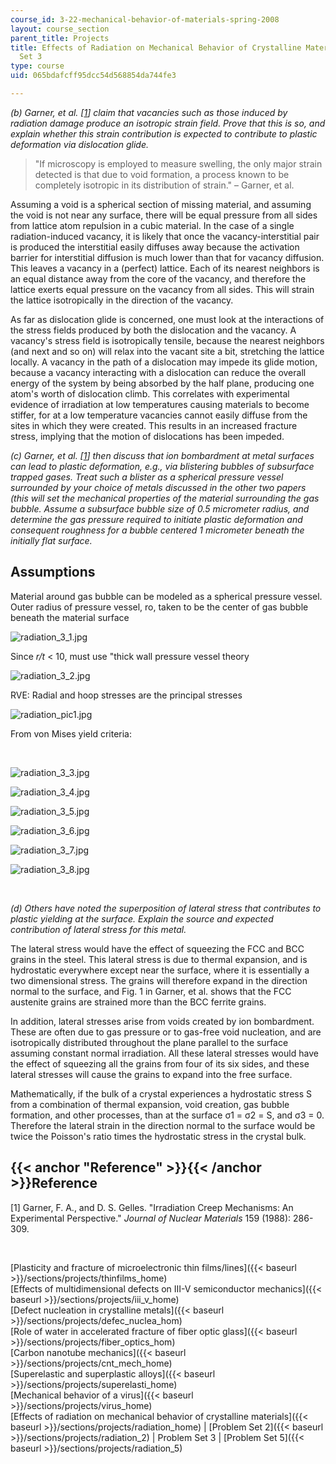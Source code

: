 ```yaml
---
course_id: 3-22-mechanical-behavior-of-materials-spring-2008
layout: course_section
parent_title: Projects
title: Effects of Radiation on Mechanical Behavior of Crystalline Materials - Problem
  Set 3
type: course
uid: 065bdafcff95dcc54d568854da744fe3

---
```


_(b) Garner, et al. \[[1](#Reference)\] claim that vacancies such as those induced by radiation damage produce an isotropic strain field. Prove that this is so, and explain whether this strain contribution is expected to contribute to plastic deformation via dislocation glide._

> "If microscopy is employed to measure swelling, the only major strain detected is that due to void formation, a process known to be completely isotropic in its distribution of strain." – Garner, et al.

Assuming a void is a spherical section of missing material, and assuming the void is not near any surface, there will be equal pressure from all sides from lattice atom repulsion in a cubic material. In the case of a single radiation-induced vacancy, it is likely that once the vacancy-interstitial pair is produced the interstitial easily diffuses away because the activation barrier for interstitial diffusion is much lower than that for vacancy diffusion. This leaves a vacancy in a (perfect) lattice. Each of its nearest neighbors is an equal distance away from the core of the vacancy, and therefore the lattice exerts equal pressure on the vacancy from all sides. This will strain the lattice isotropically in the direction of the vacancy.

As far as dislocation glide is concerned, one must look at the interactions of the stress fields produced by both the dislocation and the vacancy. A vacancy's stress field is isotropically tensile, because the nearest neighbors (and next and so on) will relax into the vacant site a bit, stretching the lattice locally. A vacancy in the path of a dislocation may impede its glide motion, because a vacancy interacting with a dislocation can reduce the overall energy of the system by being absorbed by the half plane, producing one atom's worth of dislocation climb. This correlates with experimental evidence of irradiation at low temperatures causing materials to become stiffer, for at a low temperature vacancies cannot easily diffuse from the sites in which they were created. This results in an increased fracture stress, implying that the motion of dislocations has been impeded.

_(c) Garner, et al. \[[1](#Reference)\] then discuss that ion bombardment at metal surfaces can lead to plastic deformation, e.g., via blistering bubbles of subsurface trapped gases. Treat such a blister as a spherical pressure vessel surrounded by your choice of metals discussed in the other two papers (this will set the mechanical properties of the material surrounding the gas bubble. Assume a subsurface bubble size of 0.5 micrometer radius, and determine the gas pressure required to initiate plastic deformation and consequent roughness for a bubble centered 1 micrometer beneath the initially flat surface._

Assumptions
-----------

Material around gas bubble can be modeled as a spherical pressure vessel. Outer radius of pressure vessel, ro, taken to be the center of gas bubble beneath the material surface

![radiation_3_1.jpg](/courses/materials-science-and-engineering/3-22-mechanical-behavior-of-materials-spring-2008/projects/radiation_3_1.jpg)

Since _r/t_ < 10, must use "thick wall pressure vessel theory

![radiation_3_2.jpg](/courses/materials-science-and-engineering/3-22-mechanical-behavior-of-materials-spring-2008/projects/radiation_3_2.jpg)

RVE: Radial and hoop stresses are the principal stresses

![radiation_pic1.jpg](/courses/materials-science-and-engineering/3-22-mechanical-behavior-of-materials-spring-2008/projects/radiation_pic1.jpg)

From von Mises yield criteria:

  
 

![radiation_3_3.jpg](/courses/materials-science-and-engineering/3-22-mechanical-behavior-of-materials-spring-2008/projects/radiation_3_3.jpg)

![radiation_3_4.jpg](/courses/materials-science-and-engineering/3-22-mechanical-behavior-of-materials-spring-2008/projects/radiation_3_4.jpg)

![radiation_3_5.jpg](/courses/materials-science-and-engineering/3-22-mechanical-behavior-of-materials-spring-2008/projects/radiation_3_5.jpg)

![radiation_3_6.jpg](/courses/materials-science-and-engineering/3-22-mechanical-behavior-of-materials-spring-2008/projects/radiation_3_6.jpg)

![radiation_3_7.jpg](/courses/materials-science-and-engineering/3-22-mechanical-behavior-of-materials-spring-2008/projects/radiation_3_7.jpg)

![radiation_3_8.jpg](/courses/materials-science-and-engineering/3-22-mechanical-behavior-of-materials-spring-2008/projects/radiation_3_8.jpg)

  
 

_(d) Others have noted the superposition of lateral stress that contributes to plastic yielding at the surface. Explain the source and expected contribution of lateral stress for this metal._

The lateral stress would have the effect of squeezing the FCC and BCC grains in the steel. This lateral stress is due to thermal expansion, and is hydrostatic everywhere except near the surface, where it is essentially a two dimensional stress. The grains will therefore expand in the direction normal to the surface, and Fig. 1 in Garner, et al. shows that the FCC austenite grains are strained more than the BCC ferrite grains.

In addition, lateral stresses arise from voids created by ion bombardment. These are often due to gas pressure or to gas-free void nucleation, and are isotropically distributed throughout the plane parallel to the surface assuming constant normal irradiation. All these lateral stresses would have the effect of squeezing all the grains from four of its six sides, and these lateral stresses will cause the grains to expand into the free surface.

Mathematically, if the bulk of a crystal experiences a hydrostatic stress S from a combination of thermal expansion, void creation, gas bubble formation, and other processes, than at the surface σ1 = σ2 = S, and σ3 = 0. Therefore the lateral strain in the direction normal to the surface would be twice the Poisson's ratio times the hydrostatic stress in the crystal bulk.

{{< anchor "Reference" >}}{{< /anchor >}}Reference
--------------------------------------------------

\[1\] Garner, F. A., and D. S. Gelles. "Irradiation Creep Mechanisms: An Experimental Perspective." _Journal of Nuclear Materials_ 159 (1988): 286-309.

  
  
 

[Plasticity and fracture of microelectronic thin films/lines]({{< baseurl >}}/sections/projects/thinfilms_home)  
[Effects of multidimensional defects on III-V semiconductor mechanics]({{< baseurl >}}/sections/projects/iii_v_home)  
[Defect nucleation in crystalline metals]({{< baseurl >}}/sections/projects/defec_nuclea_hom)  
[Role of water in accelerated fracture of fiber optic glass]({{< baseurl >}}/sections/projects/fiber_optics_hom)  
[Carbon nanotube mechanics]({{< baseurl >}}/sections/projects/cnt_mech_home)  
[Superelastic and superplastic alloys]({{< baseurl >}}/sections/projects/superelasti_home)  
[Mechanical behavior of a virus]({{< baseurl >}}/sections/projects/virus_home)  
[Effects of radiation on mechanical behavior of crystalline materials]({{< baseurl >}}/sections/projects/radiation_home) | [Problem Set 2]({{< baseurl >}}/sections/projects/radiation_2) | Problem Set 3 | [Problem Set 5]({{< baseurl >}}/sections/projects/radiation_5)